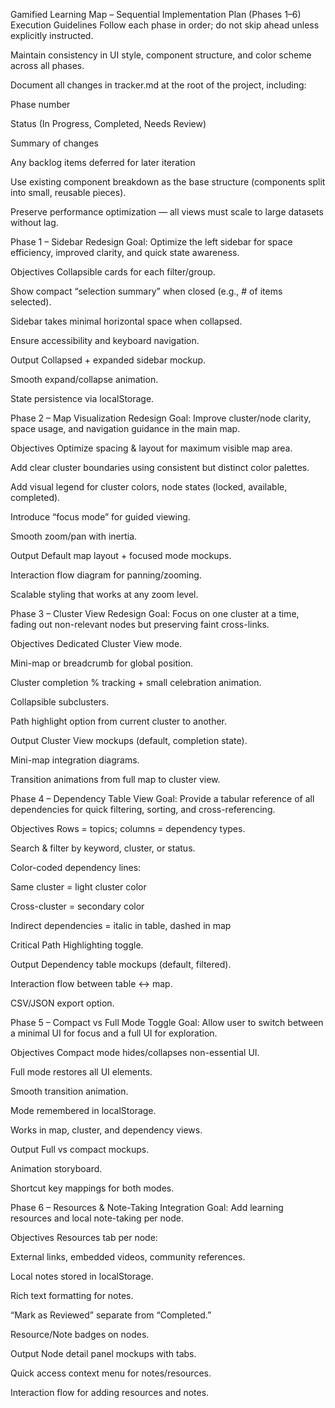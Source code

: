 Gamified Learning Map – Sequential Implementation Plan (Phases 1–6)
Execution Guidelines
Follow each phase in order; do not skip ahead unless explicitly instructed.

Maintain consistency in UI style, component structure, and color scheme across all phases.

Document all changes in tracker.md at the root of the project, including:

Phase number

Status (In Progress, Completed, Needs Review)

Summary of changes

Any backlog items deferred for later iteration

Use existing component breakdown as the base structure (components split into small, reusable pieces).

Preserve performance optimization — all views must scale to large datasets without lag.

Phase 1 – Sidebar Redesign
Goal: Optimize the left sidebar for space efficiency, improved clarity, and quick state awareness.

Objectives
Collapsible cards for each filter/group.

Show compact “selection summary” when closed (e.g., # of items selected).

Sidebar takes minimal horizontal space when collapsed.

Ensure accessibility and keyboard navigation.

Output
Collapsed + expanded sidebar mockup.

Smooth expand/collapse animation.

State persistence via localStorage.

Phase 2 – Map Visualization Redesign
Goal: Improve cluster/node clarity, space usage, and navigation guidance in the main map.

Objectives
Optimize spacing & layout for maximum visible map area.

Add clear cluster boundaries using consistent but distinct color palettes.

Add visual legend for cluster colors, node states (locked, available, completed).

Introduce “focus mode” for guided viewing.

Smooth zoom/pan with inertia.

Output
Default map layout + focused mode mockups.

Interaction flow diagram for panning/zooming.

Scalable styling that works at any zoom level.

Phase 3 – Cluster View Redesign
Goal: Focus on one cluster at a time, fading out non-relevant nodes but preserving faint cross-links.

Objectives
Dedicated Cluster View mode.

Mini-map or breadcrumb for global position.

Cluster completion % tracking + small celebration animation.

Collapsible subclusters.

Path highlight option from current cluster to another.

Output
Cluster View mockups (default, completion state).

Mini-map integration diagrams.

Transition animations from full map to cluster view.

Phase 4 – Dependency Table View
Goal: Provide a tabular reference of all dependencies for quick filtering, sorting, and cross-referencing.

Objectives
Rows = topics; columns = dependency types.

Search & filter by keyword, cluster, or status.

Color-coded dependency lines:

Same cluster = light cluster color

Cross-cluster = secondary color

Indirect dependencies = italic in table, dashed in map

Critical Path Highlighting toggle.

Output
Dependency table mockups (default, filtered).

Interaction flow between table ↔ map.

CSV/JSON export option.

Phase 5 – Compact vs Full Mode Toggle
Goal: Allow user to switch between a minimal UI for focus and a full UI for exploration.

Objectives
Compact mode hides/collapses non-essential UI.

Full mode restores all UI elements.

Smooth transition animation.

Mode remembered in localStorage.

Works in map, cluster, and dependency views.

Output
Full vs compact mockups.

Animation storyboard.

Shortcut key mappings for both modes.

Phase 6 – Resources & Note-Taking Integration
Goal: Add learning resources and local note-taking per node.

Objectives
Resources tab per node:

External links, embedded videos, community references.

Local notes stored in localStorage.

Rich text formatting for notes.

“Mark as Reviewed” separate from “Completed.”

Resource/Note badges on nodes.

Output
Node detail panel mockups with tabs.

Quick access context menu for notes/resources.

Interaction flow for adding resources and notes.

